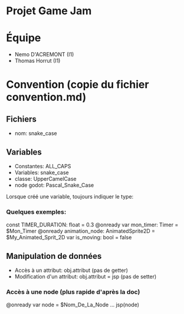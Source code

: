 
# Projet Game Jam


# Équipe
 - Nemo D'ACREMONT (I1)
 - Thomas Horrut (I1)


# Convention (copie du fichier convention.md)

## Fichiers
- nom: snake\_case

## Variables
- Constantes: ALL\_CAPS
- Variables: snake\_case
- classe: UpperCamelCase
- node godot: Pascal\_Snake\_Case

Lorsque créé une variable, toujours indiquer le type:

### Quelques exemples:
const TIMER\_DURATION: float = 0.3
@onready var mon\_timer: Timer = $Mon\_Timer
@onready animation\_node: AnimatedSprite2D = $My\_Animated\_Sprit\_2D
var is\_moving: bool = false

## Manipulation de données
- Accès à un attribut: obj.attribut  (pas de getter)
- Modification d'un attribut: obj.attribut = jsp  (pas de setter)

### Accès à une node (plus rapide d'après la doc)
@onready var node = $Nom\_De\_La\_Node
...
jsp(node)


